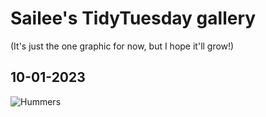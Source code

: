 # Sailee's TidyTuesday gallery 
(It's just the one graphic for now, but I hope it'll grow!)

## 10-01-2023
![Hummers](https://user-images.githubusercontent.com/56626647/213220644-7cc40b4c-d59b-4c7e-ba47-27c39ab1faea.gif)
